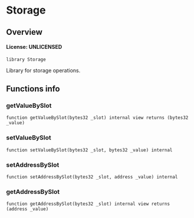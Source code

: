 # Storage

## Overview

#### License: UNLICENSED

```solidity
library Storage
```

Library for storage operations.
## Functions info

### getValueBySlot

```solidity
function getValueBySlot(bytes32 _slot) internal view returns (bytes32 _value)
```


### setValueBySlot

```solidity
function setValueBySlot(bytes32 _slot, bytes32 _value) internal
```


### setAddressBySlot

```solidity
function setAddressBySlot(bytes32 _slot, address _value) internal
```


### getAddressBySlot

```solidity
function getAddressBySlot(bytes32 _slot) internal view returns (address _value)
```

